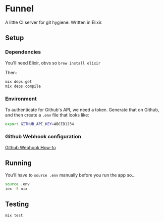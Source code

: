 # Funnel

A little CI server for git hygiene. Written in Elixir.

## Setup

### Dependencies

You'll need Elixir, obvs so `brew install elixir`

Then:

```elixir
mix deps.get
mix deps.compile
```

### Environment

To authenticate for Github's API, we need a token. Generate that on Github, and then create a `.env` file that looks like:

```bash
export GITHUB_API_KEY=ABCED1234
```

### Github Webhook configuration

[Github Webhook How-to](https://developer.github.com/webhooks/creating/)

## Running

You'll have to `source .env` manually before you run the app so...

```bash
source .env
iex -S mix
```

## Testing

```bash
mix test
```
